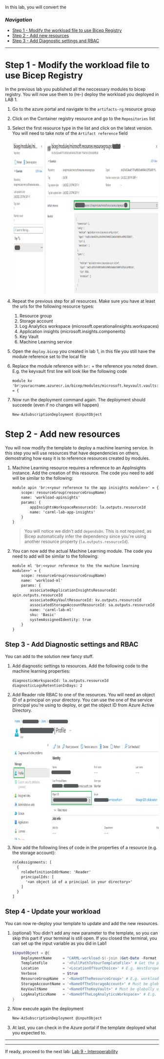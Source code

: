 In this lab, you will convert the

### _Navigation_
- [Step 1 - Modify the workload file to use Bicep Registry](#Step-1---Modify-the-workload-file-to-use-Bicep-Registry)
- [Step 2 - Add new resources](#Step-2---A#dd-new-resources)
- [Step 3 - Add Diagnostic settings and RBAC](#Step-3---Add-Diagnostic-settings-and-RBAC)
---

# Step 1 - Modify the workload file to use Bicep Registry

In the previous lab you published all the neccessary modules to bicep registry. You will now use them to (re-) deploy the workload you deployed in LAB 1.

1. Go to the azure portal and navigate to the `artifacts-rg` resource group
1. Click on the Container registry resource and go to the `Repositories` list
1. Select the first resource type in the list and click on the latest version. You will need to take note of the `Artifact reference` field

    <img src="./media/Lab8/registry-reference.png" alt="Registry reference" height="500">

1. Repeat the previous step for all resources. Make sure you have at least the urls for the following resource types:
    1. Resource group
    1. Storage account
    1. Log Analytics workspace (microsoft.operationalinsights.workspaces)
    1. Application insights (microsoft.insights.components)
    1. Key Vault
    1. Machine Learning service
1. Open the `deploy.bicep` you created in lab 1, in this file you still have the module reference set to the local file
1. Replace the module reference with `br:` + the reference you noted down. E.g. the keyvault first line will look like the following code

    ```bicep
    module kv 'br:youracrname.azurecr.io/bicep/modules/microsoft.keyvault.vaults:0.1.999' = {
    ```

1. Now run the deployment command again. The deployment should succeede (even if no changes will happen)

    ```powershell
    New-AzSubscriptionDeployment @inputObject
    ```

# Step 2 - Add new resources

You will now modify the template to deploy a machine learning service. In this step you will use resources that have dependencies on others, demostrating how easy it is to reference resources created by modules.

1. Machine Learning resource requires a reference to an AppInsights instance. Add the creation of this resource. The code you need to add will be similar to the following:

    ```bicep
    module apin 'br:<<your reference to the app inisights module>>' = {
        scope: resourceGroup(resourceGroupName)
        name: 'workload-apinsights'
        params: {
            appInsightsWorkspaceResourceId: la.outputs.resourceId
            name: 'carml-lab-app-insights'
        }
    }
    ```

    > You will notice we didn't add `dependsOn`. This is not required, as Bicep automatically infer the dependency since you're using another resource property (`la.outputs.resourceId`).

1. You can now add the actual Machine Learning module. The code you need to add will be similar to the following:

    ```bicep
    module ml 'br:<<your reference to the the machine learning module>>' = {
        scope: resourceGroup(resourceGroupName)
        name: 'workload-ml'
        params: {
            associatedApplicationInsightsResourceId: apin.outputs.resourceId
            associatedKeyVaultResourceId: kv.outputs.resourceId
            associatedStorageAccountResourceId: sa.outputs.resourceId
            name: 'carml-lab-ml'
            sku: 'Basic'
            systemAssignedIdentity: true
        }
    }
    ```
## Step 3 - Add Diagnostic settings and RBAC

You can add to the solution new fancy stuff.

1. Add diagnostic settings to resources. Add the following code to the machine learning properties:

    ```bicep
    diagnosticWorkspaceId: la.outputs.resourceId
    diagnosticLogsRetentionInDays: 2
    ```

1. Add Reader role RBAC to one of the resources. You will need an object ID of a principal on your directory. You can use the one of the service principal you're using to deploy, or get the object ID from Azure Active Directory.

    <img src="./media/Lab8/object-id.png" alt="Object ID" height="400">

1. Now add the following lines of code in the properties of a resource (e.g. the storage account):

    ```bicep
    roleAssignments: [
      {
        roleDefinitionIdOrName: 'Reader'
        principalIds: [
          '<an object id of a principal in your directory>'
        ]
      }
    ]
    ```

## Step 4 - Update your workload

You can now re-deploy your template to update and add the new resources.

1. (optional) You didn't add any new parameter to the template, so you can skip this part if your terminal is still open. If you closed the terminal, you can set up the input variable as you did in Lab1

    ```Powershell
    $inputObject = @{
        DeploymentName     = "CARML-workload-$(-join (Get-Date -Format 'yyyyMMddTHHMMssffffZ')[0..63])"
        TemplateFile       = '<FullPathToYourTemplateFile>' # Get the path via a right-click on the template file in VSCode & select 'Copy Path'
        Location           = '<LocationOfYourChoice>' # E.g. WestEurope
        Verbose            = $true
        ResourceGroupName  = '<NameOfTheResourceGroup>' # E.g. workload-rg
        StorageAccountName = '<NameOfTheStorageAccount>' # Must be globally unique
        KeyVaultName       = '<NameOfTheKeyVault>' # Must be globally unique
        LogAnalyticsName   = '<NameOfTheLogAnalyticsWorkspace>' # E.g. carml-law
    }
    ```

1. Now execute again the deployment

    ```Powershell
    New-AzSubscriptionDeployment @inputObject
    ```

1. At last, you can check in the Azure portal if the template deployed what you expected to.

<!-- TODO: Extend with how to use bicepconfig.json ? -->

---
---

If ready, proceed to the next lab: [Lab 9 - Interoperability](./Lab%209%20-%20Interoperability)
